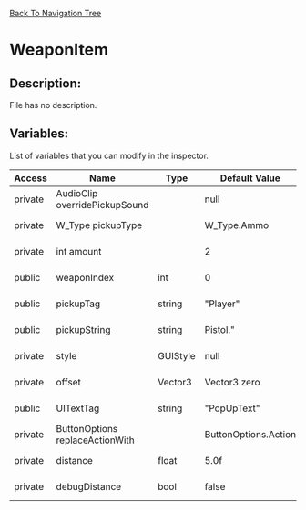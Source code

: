 [Back To Navigation Tree](https://wesleywh.github.io/githubpages/docs/navigation.html)
# WeaponItem

## Description:
File has no description.

## Variables:
List of variables that you can modify in the inspector.

|Access|Name|Type|Default Value|Description|
|---|---|---|---|---|
|private|AudioClip overridePickupSound||null|No description.|
|private|W_Type pickupType||W_Type.Ammo|No description.|
|private|int amount||2|No description.|
|public|weaponIndex|int|0|No description.|
|public|pickupTag|string|"Player"|No description.|
|public|pickupString|string|Pistol."|No description.|
|private|style|GUIStyle|null|No description.|
|private|offset|Vector3|Vector3.zero|No description.|
|public|UITextTag|string|"PopUpText"|No description.|
|private|ButtonOptions replaceActionWith||ButtonOptions.Action|No description.|
|private|distance|float|5.0f|No description.|
|private|debugDistance|bool|false|No description.|
